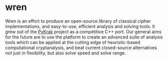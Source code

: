 # wren

Wren is an effort to produce an open-source library of classical cipher implementations, and easy-to-use, efficient analysis and solving tools.
It grew out of the [PyKrak](https://github.com/arcayn/pykrak) project as a competitive C++ port. Our general aims for the future are to use the platform to create an
advanced suite of analysis tools which can be applied at the cutting edge of heuristic-based computational cryptanalysis, and beat current closed-source alternatives
not just in flexibility, but also solve speed and solve range.
